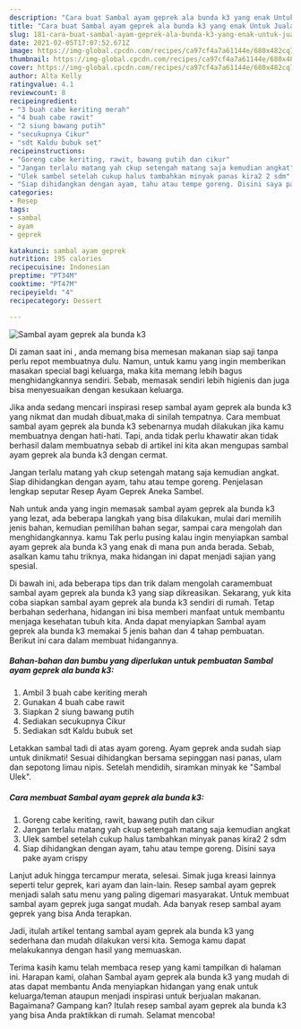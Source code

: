 ```yaml
---
description: "Cara buat Sambal ayam geprek ala bunda k3 yang enak Untuk Jualan"
title: "Cara buat Sambal ayam geprek ala bunda k3 yang enak Untuk Jualan"
slug: 181-cara-buat-sambal-ayam-geprek-ala-bunda-k3-yang-enak-untuk-jualan
date: 2021-02-05T17:07:52.671Z
image: https://img-global.cpcdn.com/recipes/ca97cf4a7a61144e/680x482cq70/sambal-ayam-geprek-ala-bunda-k3-foto-resep-utama.jpg
thumbnail: https://img-global.cpcdn.com/recipes/ca97cf4a7a61144e/680x482cq70/sambal-ayam-geprek-ala-bunda-k3-foto-resep-utama.jpg
cover: https://img-global.cpcdn.com/recipes/ca97cf4a7a61144e/680x482cq70/sambal-ayam-geprek-ala-bunda-k3-foto-resep-utama.jpg
author: Alta Kelly
ratingvalue: 4.1
reviewcount: 8
recipeingredient:
- "3 buah cabe keriting merah"
- "4 buah cabe rawit"
- "2 siung bawang putih"
- "secukupnya Cikur"
- "sdt Kaldu bubuk set"
recipeinstructions:
- "Goreng cabe keriting, rawit, bawang putih dan cikur"
- "Jangan terlalu matang yah ckup setengah matang saja kemudian angkat"
- "Ulek sambel setelah cukup halus tambahkan minyak panas kira2 2 sdm"
- "Siap dihidangkan dengan ayam, tahu atau tempe goreng. Disini saya pake ayam crispy"
categories:
- Resep
tags:
- sambal
- ayam
- geprek

katakunci: sambal ayam geprek 
nutrition: 195 calories
recipecuisine: Indonesian
preptime: "PT34M"
cooktime: "PT47M"
recipeyield: "4"
recipecategory: Dessert

---
```



![Sambal ayam geprek ala bunda k3](https://img-global.cpcdn.com/recipes/ca97cf4a7a61144e/680x482cq70/sambal-ayam-geprek-ala-bunda-k3-foto-resep-utama.jpg)

Di zaman  saat ini , anda memang bisa memesan makanan siap saji tanpa perlu repot membuatnya dulu. Namun, untuk kamu yang ingin memberikan masakan special bagi keluarga, maka kita memang lebih bagus menghidangkannya sendiri. Sebab, memasak sendiri lebih higienis dan juga bisa menyesuaikan dengan kesukaan keluarga.

Jika anda sedang mencari inspirasi resep sambal ayam geprek ala bunda k3 yang nikmat dan mudah dibuat,maka di sinilah tempatnya. Cara membuat sambal ayam geprek ala bunda k3  sebenarnya mudah dilakukan jika kamu membuatnya dengan hati-hati. Tapi, anda tidak perlu khawatir akan tidak berhasil dalam membuatnya 
sebab di artikel ini kita akan mengupas sambal ayam geprek ala bunda k3 dengan cermat.  

Jangan terlalu matang yah ckup setengah matang saja kemudian angkat. Siap dihidangkan dengan ayam, tahu atau tempe goreng. Penjelasan lengkap seputar Resep Ayam Geprek Aneka Sambel.

Nah untuk anda yang ingin memasak sambal ayam geprek ala bunda k3 yang lezat, ada beberapa langkah yang bisa dilakukan, mulai dari memilih jenis bahan, kemudian pemilihan bahan segar, sampai cara mengolah dan menghidangkannya. kamu Tak perlu pusing kalau ingin menyiapkan sambal ayam geprek ala bunda k3 yang enak di mana pun anda berada. Sebab, asalkan kamu  tahu triknya, maka hidangan ini dapat menjadi sajian yang spesial.

Di bawah ini, ada beberapa tips dan trik dalam mengolah caramembuat sambal ayam geprek ala bunda k3 yang siap dikreasikan. Sekarang, yuk kita coba siapkan sambal ayam geprek ala bunda k3 sendiri di rumah. Tetap berbahan sederhana, hidangan ini bisa memberi manfaat untuk membantu menjaga kesehatan tubuh kita. Anda dapat menyiapkan Sambal ayam geprek ala bunda k3 memakai 5 jenis bahan dan 4 tahap pembuatan. Berikut ini cara dalam membuat hidangannya.

<!--inarticleads1-->

##### Bahan-bahan dan bumbu yang diperlukan untuk pembuatan Sambal ayam geprek ala bunda k3:

1. Ambil 3 buah cabe keriting merah
1. Gunakan 4 buah cabe rawit
1. Siapkan 2 siung bawang putih
1. Sediakan secukupnya Cikur
1. Sediakan sdt Kaldu bubuk set


Letakkan sambal tadi di atas ayam goreng. Ayam geprek anda sudah siap untuk dinikmati! Sesuai dihidangkan bersama sepinggan nasi panas, ulam dan sepotong limau nipis. Setelah mendidih, siramkan minyak ke &#34;Sambal Ulek&#34;. 

<!--inarticleads2-->

##### Cara membuat Sambal ayam geprek ala bunda k3:

1. Goreng cabe keriting, rawit, bawang putih dan cikur
1. Jangan terlalu matang yah ckup setengah matang saja kemudian angkat
1. Ulek sambel setelah cukup halus tambahkan minyak panas kira2 2 sdm
1. Siap dihidangkan dengan ayam, tahu atau tempe goreng. Disini saya pake ayam crispy


Lanjut aduk hingga tercampur merata, selesai. Simak juga kreasi lainnya seperti telur geprek, kari ayam dan lain-lain. Resep sambal ayam geprek menjadi salah satu menu yang paling digemari masyarakat. Untuk membuat sambal ayam geprek juga sangat mudah. Ada banyak resep sambal ayam geprek yang bisa Anda terapkan. 

Jadi, itulah artikel tentang  sambal ayam geprek ala bunda k3  yang sederhana dan mudah dilakukan versi kita. Semoga kamu dapat melakukannya dengan hasil yang memuaskan. 

Terima kasih kamu telah membaca resep yang kami tampilkan di halaman ini. Harapan kami, olahan  Sambal ayam geprek ala bunda k3 yang mudah di atas dapat membantu Anda menyiapkan hidangan yang enak untuk keluarga/teman ataupun menjadi inspirasi untuk berjualan makanan. Bagaimana? Gampang kan? Itulah resep sambal ayam geprek ala bunda k3 yang bisa Anda praktikkan di rumah. Selamat mencoba!

